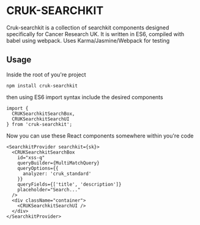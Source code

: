 # CRUK-SEARCHKIT
Cruk-searchkit is a collection of searchkit components designed specifically for Cancer Research UK.
It is written in ES6, compiled with babel using webpack. Uses Karma/Jasmine/Webpack for testing

## Usage
Inside the root of you're project
```
npm install cruk-searchkit
```
then using ES6 import syntax include the desired components
```
import {
  CRUKSearchkitSearchBox,
  CRUKSearchkitSearchUI
} from 'cruk-searchkit';
```
Now you can use these React components somewhere within you're code
```
<SearchkitProvider searchkit={sk}>
  <CRUKSearchkitSearchBox
    id="xss-q"
    queryBuilder={MultiMatchQuery}
    queryOptions={{
      analyzer: 'cruk_standard'
    }}
    queryFields={['title', 'description']}
    placeholder="Search..."
  />
  <div className="container">
    <CRUKSearchkitSearchUI />
  </div>
</SearchkitProvider>
```
